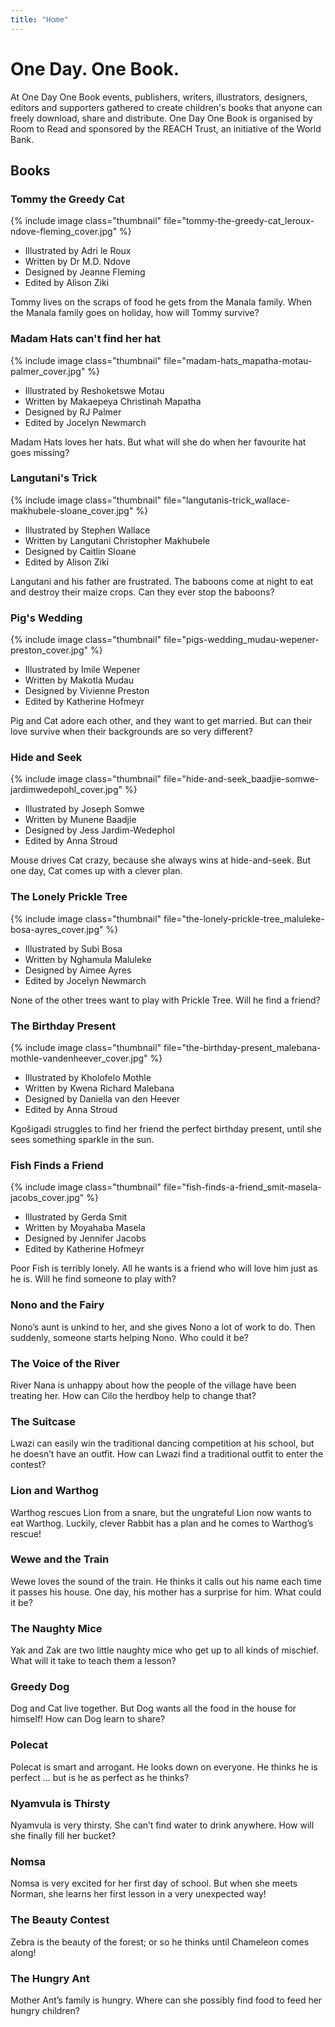 ```yaml
---
title: "Home"
---
```


# One Day. One&nbsp;Book.

At One Day One Book events, publishers, writers, illustrators, designers, editors and supporters gathered to create children's books that anyone can freely download, share and distribute. One Day One Book is organised by Room to Read and sponsored by the REACH Trust, an initiative of the World Bank.

## Books

### Tommy the Greedy Cat

{% include image class="thumbnail" file="tommy-the-greedy-cat_leroux-ndove-fleming_cover.jpg" %}

- Illustrated by Adri le Roux
- Written by Dr M.D. Ndove
- Designed by Jeanne Fleming
- Edited by Alison Ziki

Tommy lives on the scraps of food he gets from the Manala family. When the Manala family goes on holiday, how will Tommy survive?

### Madam Hats can't find her hat

{% include image class="thumbnail" file="madam-hats_mapatha-motau-palmer_cover.jpg" %}

- Illustrated by Reshoketswe Motau
- Written by Makaepeya Christinah Mapatha
- Designed by RJ Palmer
- Edited by Jocelyn Newmarch

Madam Hats loves her hats. But what will she do when her favourite hat goes missing?

### Langutani's Trick

{% include image class="thumbnail" file="langutanis-trick_wallace-makhubele-sloane_cover.jpg" %}

- Illustrated by Stephen Wallace
- Written by Langutani Christopher Makhubele
- Designed by Caitlin Sloane
- Edited by Alison Ziki

Langutani and his father are frustrated. The baboons come at night to eat and destroy their maize crops. Can they ever stop the baboons?

### Pig's Wedding 

{% include image class="thumbnail" file="pigs-wedding_mudau-wepener-preston_cover.jpg" %}

- Illustrated by Imile Wepener
- Written by Makotla Mudau
- Designed by Vivienne Preston
- Edited by Katherine Hofmeyr

Pig and Cat adore each other, and they want to get married. But can their love survive when their backgrounds are so very different?

### Hide and Seek

{% include image class="thumbnail" file="hide-and-seek_baadjie-somwe-jardimwedepohl_cover.jpg" %}

- Illustrated by Joseph Somwe
- Written by Munene Baadjie
- Designed by Jess Jardim-Wedephol
- Edited by Anna Stroud

Mouse drives Cat crazy, because she always wins at hide-and-seek. But one day, Cat comes up with a clever plan.

### The Lonely Prickle Tree

{% include image class="thumbnail" file="the-lonely-prickle-tree_maluleke-bosa-ayres_cover.jpg" %}

- Illustrated by Subi Bosa
- Written by Nghamula Maluleke
- Designed by Aimee Ayres
- Edited by Jocelyn Newmarch

None of the other trees want to play with Prickle Tree. Will he find a friend?

### The Birthday Present

{% include image class="thumbnail" file="the-birthday-present_malebana-mothle-vandenheever_cover.jpg" %}

- Illustrated by Kholofelo Mothle
- Written by Kwena Richard Malebana
- Designed by Daniella van den Heever
- Edited by Anna Stroud

Kgošigadi struggles to find her friend the perfect birthday present, until she sees something sparkle in the sun. 

### Fish Finds a Friend

{% include image class="thumbnail" file="fish-finds-a-friend_smit-masela-jacobs_cover.jpg" %}

- Illustrated by Gerda Smit
- Written by Moyahaba Masela
- Designed by Jennifer Jacobs
- Edited by Katherine Hofmeyr

Poor Fish is terribly lonely. All he wants is a friend who will love him just as he is. Will he find someone to play with?

### Nono and the Fairy

Nono’s aunt is unkind to her, and she gives Nono a lot of work to do. Then suddenly, someone starts helping Nono. Who could it be?

### The Voice of the River

River Nana is unhappy about how the people of the village have been treating her. How can Cilo the herdboy help to  change that?

### The Suitcase

Lwazi can easily win the traditional dancing competition at his school, but he doesn’t have an outfit. How can Lwazi find a traditional outfit to enter the contest?

### Lion and Warthog

Warthog rescues Lion from a snare, but the ungrateful Lion now wants to eat Warthog. Luckily, clever Rabbit has a plan and he comes to Warthog’s rescue!

### Wewe and the Train

Wewe loves the sound of the train. He thinks it calls out his name each time it passes his house. One day, his mother has a surprise for him. What could it be?

### The Naughty Mice

Yak and Zak are two little naughty mice who get up to all kinds of mischief. What will it take to teach them a lesson?

### Greedy Dog

Dog and Cat live together. But Dog wants all the food in the house for himself! How can Dog learn to share?

### Polecat

Polecat is smart and arrogant. He looks down on everyone. He thinks he is perfect … but is he as perfect as he thinks?

### Nyamvula is Thirsty

Nyamvula is very thirsty. She can’t find water to drink anywhere. How will she finally fill her bucket?

### Nomsa

Nomsa is very excited for her first day of school. But when she meets Norman, she learns her first lesson in a very unexpected way!

### The Beauty Contest

Zebra is the beauty of the forest; or so he thinks until Chameleon comes along!

### The Hungry Ant

Mother Ant’s family is hungry. Where can she possibly find food to feed her hungry children?
